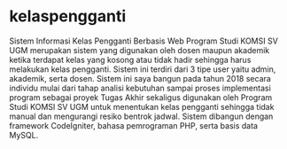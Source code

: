 # kelaspengganti
Sistem Informasi Kelas Pengganti Berbasis Web Program Studi KOMSI SV UGM merupakan sistem yang digunakan oleh dosen maupun akademik ketika terdapat kelas yang kosong atau tidak hadir sehingga harus melakukan kelas pengganti. Sistem ini terdiri dari 3 tipe user yaitu admin, akademik, serta dosen.  Sistem ini saya bangun pada tahun 2018 secara individu mulai dari tahap analisi kebutuhan sampai proses implementasi program sebagai proyek Tugas Akhir sekaligus digunakan oleh Program Studi KOMSI SV UGM untuk menentukan kelas pengganti sehingga tidak manual dan mengurangi resiko bentrok jadwal. Sistem dibangun dengan framework CodeIgniter, bahasa pemrograman PHP, serta basis data MySQL.
